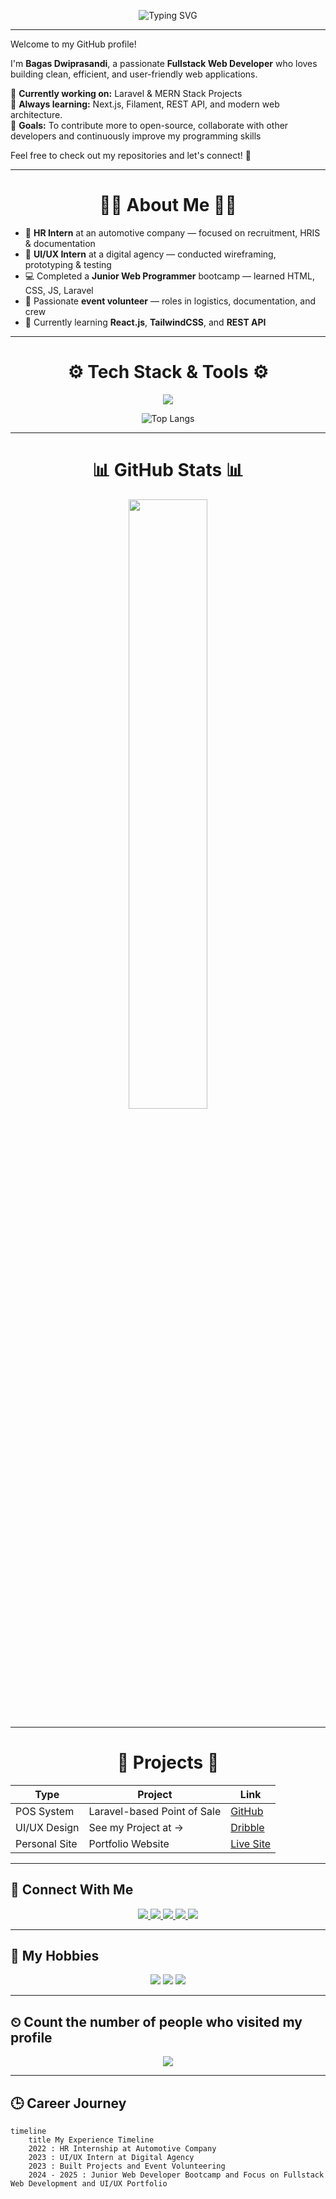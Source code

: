 <p align="center">  
  <img src="https://readme-typing-svg.herokuapp.com?font=Courier+New&weight=700&size=24&pause=1000&color=5EF7A0&width=800&center=true&vCenter=true&lines=Hi+there%2C+I'm+Bagas+Dwiprasandi+%F0%9F%91%8B;Fullstack+Web+Developer+%F0%9F%92%BB;Stack+on+Laravel%2C+MERN%2C+TailwindCSS;Learning+Next.js+and+Filament;Open+to+Collaborate+%F0%9F%9A%80" alt="Typing SVG" />
</p>

---

Welcome to my GitHub profile!  

I'm **Bagas Dwiprasandi**, a passionate **Fullstack Web Developer** who loves building clean, efficient, and user-friendly web applications.  

🔧 **Currently working on:** Laravel & MERN Stack Projects   
🌱 **Always learning:** Next.js, Filament, REST API, and modern web architecture.  
🎯 **Goals:** To contribute more to open-source, collaborate with other developers and continuously improve my programming skills  

Feel free to check out my repositories and let's connect! 🚀  


---

<h1 align="center">
    👨‍💻 About Me 👨‍💻
</h1>


- 🚗 **HR Intern** at an automotive company — focused on recruitment, HRIS & documentation  
- 🎨 **UI/UX Intern** at a digital agency — conducted wireframing, prototyping & testing  
- 💻 Completed a **Junior Web Programmer** bootcamp — learned HTML, CSS, JS, Laravel  
- 🎪 Passionate **event volunteer** — roles in logistics, documentation, and crew  
- 🌱 Currently learning **React.js**, **TailwindCSS**, and **REST API**

---

<h1 align="center">
   ⚙️ Tech Stack & Tools ⚙️
</h1>

<p align="center">
  <img src="https://skillicons.dev/icons?i=html,css,js,php,laravel,bootstrap,tailwind,react,nodejs,express,mongodb,mysql,figma,xd,git,github,vscode,stackoverflow" />
</p>

<p align="center">
  <img src="https://github-readme-stats.vercel.app/api/top-langs/?username=bagasdprs&layout=compact&theme=tokyonight" alt="Top Langs" />
</p>

---

<h1 align="center">
  📊 GitHub Stats 📊
</h1>

<p align="center">
  <img width="50%" src="https://github-readme-stats.vercel.app/api?username=bagasdprs&show_icons=true&theme=tokyonight&hide_border=true" />
</p>

---


<h1 align="center">
  🧩 Projects 🧩
</h1>

| Type | Project | Link |
|------|---------|------|
| POS System | Laravel-based Point of Sale | [GitHub](https://github.com/bagasdprs/UjiKomPPKDJakPus-POS) |
| UI/UX Design | See my Project at -> | [Dribble](https://dribbble.com/bagasdprs) |
| Personal Site | Portfolio Website | [Live Site](https://github.com/bagasdprs) |

---


## 🔗 Connect With Me
<p align="center"> 
  <a href="https://linkedin.com/in/bagasdprs" target="_blank">
    <img src="https://img.shields.io/badge/LinkedIn-0077B5?style=for-the-badge&logo=linkedin&logoColor=white" />
  </a>
  <a href="mailto:bagasdprs@gmail.com">
    <img src="https://img.shields.io/badge/Gmail-D14836?style=for-the-badge&logo=gmail&logoColor=white" />
  </a> 
  <a href="https://dribbble.com/bagasdprs">
    <img src="https://img.shields.io/badge/Dribbble-EA4C89?style=for-the-badge&logo=dribbble&logoColor=white" />
  </a> 
  <a href="https://github.com/bagasdprs" target="_blank">
    <img src="https://img.shields.io/github/followers/yourusername?label=Follow&style=for-the-badge" />
  </a> 
  <a href="https://t.me/bagasdprs" target="_blank">
    <img src="https://img.shields.io/badge/Telegram-2CA5E0?style=for-the-badge&logo=telegram&logoColor=white" />
  </a> 
</p>

---

## 🎉 My Hobbies
<p align="center"> 
<img src="https://img.shields.io/badge/Steam-000000?style=for-the-badge&logo=steam&logoColor=white"/>
<img src="https://img.shields.io/badge/Valorant-fa4454?style=for-the-badge&logo=valorant&logoColor=white"/>
<img src="https://img.shields.io/badge/Game%20&%20Watch-CCFF00?style=for-the-badge&logo=gameandwatch&logoColor=gray"/>
</p>

---

## ⏲ Count the number of people who visited my profile

<div align="center">
  <img src="https://profile-counter.glitch.me/bagasdprs/count.svg?"  />
</div>

---

## 🕒 Career Journey

```mermaid
timeline
    title My Experience Timeline
    2022 : HR Internship at Automotive Company
    2023 : UI/UX Intern at Digital Agency
    2023 : Built Projects and Event Volunteering
    2024 - 2025 : Junior Web Developer Bootcamp and Focus on Fullstack Web Development and UI/UX Portfolio


